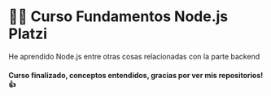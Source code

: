 # 🐱‍👤 Curso Fundamentos Node.js Platzi

He aprendido Node.js entre otras cosas relacionadas con la parte backend

#### Curso finalizado, conceptos entendidos, gracias por ver mis repositorios! 👍
